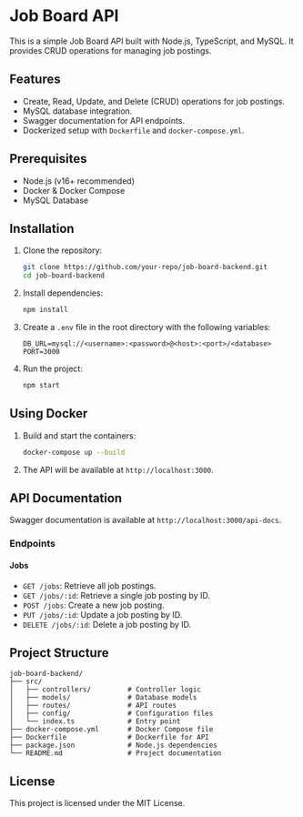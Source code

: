 # Job Board API

This is a simple Job Board API built with Node.js, TypeScript, and MySQL. It provides CRUD operations for managing job postings.

## Features
- Create, Read, Update, and Delete (CRUD) operations for job postings.
- MySQL database integration.
- Swagger documentation for API endpoints.
- Dockerized setup with `Dockerfile` and `docker-compose.yml`.

## Prerequisites
- Node.js (v16+ recommended)
- Docker & Docker Compose
- MySQL Database

## Installation

1. Clone the repository:
   ```bash
   git clone https://github.com/your-repo/job-board-backend.git
   cd job-board-backend
   ```

2. Install dependencies:
   ```bash
   npm install
   ```

3. Create a `.env` file in the root directory with the following variables:
   ```env
   DB_URL=mysql://<username>:<password>@<host>:<port>/<database>
   PORT=3000
   ```

4. Run the project:
   ```bash
   npm start
   ```

## Using Docker

1. Build and start the containers:
   ```bash
   docker-compose up --build
   ```

2. The API will be available at `http://localhost:3000`.

## API Documentation

Swagger documentation is available at `http://localhost:3000/api-docs`.

### Endpoints

#### Jobs
- `GET /jobs`: Retrieve all job postings.
- `GET /jobs/:id`: Retrieve a single job posting by ID.
- `POST /jobs`: Create a new job posting.
- `PUT /jobs/:id`: Update a job posting by ID.
- `DELETE /jobs/:id`: Delete a job posting by ID.

## Project Structure
```
job-board-backend/
├── src/
│   ├── controllers/         # Controller logic
│   ├── models/              # Database models
│   ├── routes/              # API routes
│   ├── config/              # Configuration files
│   └── index.ts             # Entry point
├── docker-compose.yml       # Docker Compose file
├── Dockerfile               # Dockerfile for API
├── package.json             # Node.js dependencies
└── README.md                # Project documentation
```

## License
This project is licensed under the MIT License.
